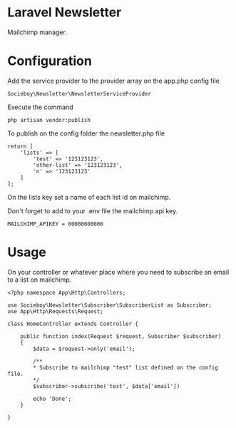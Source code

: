 # Laravel Newsletter
Mailchimp manager.

# Configuration 

Add the service provider to the provider array on the app.php config file
```
Socieboy\Newsletter\NewsletterServiceProvider
```

Execute the command
```
php artisan vendor:publish
```

To publish on the config folder the newsletter.php file
```
return [
    'lists' => [
        'test' => '123123123',
        'other-list' => '123123123',
        'n' => '123123123'
    ]
];
```
On the lists key set a name of each list id on mailchimp.

Don't forget to add to your .env file the mailchimp api key.

```
MAILCHIMP_APIKEY = 00000000000
```


# Usage

On your controller or whatever place where you need to subscribe an email to a list on mailchimp.
```
<?php namespace App\Http\Controllers;

use Socieboy\Newsletter\Subscriber\SubscriberList as Subscriber;
use App\Http\Requests\Request;

class HomeController extends Controller {

	public function index(Request $request, Subscriber $subscriber)
	{
	    $data = $request->only('email');
	    
	    /**
	    * Subscribe to mailchimp "test" list defined on the config file.
	    */
	    $subscriber->subscribe('test', $data['email'])
	    
		echo 'Done';
	}

}

```
